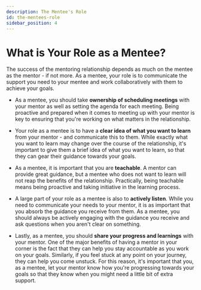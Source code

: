 ```yaml
---
description: The Mentee's Role
id: the-mentees-role
sidebar_position: 4
---
```


# What is Your Role as a Mentee?

The success of the mentoring relationship depends as much on the mentee as the mentor - if not more. As a mentee, your role is to communicate the support you need to your mentee and work collaboratively with them to achieve your goals. 

* As a mentee, you should take **ownership of scheduling meetings** with your mentor as well as setting the agenda for each meeting. Being proactive and prepared when it comes to meeting up with your mentor is key to ensuring that you're working on what matters in the relationship.

* Your role as a mentee is to have a **clear idea of what you want to learn** from your mentor - and communicate this to them. While exactly what you want to learn may change over the course of the relationship, it's important to give them a brief idea of what you want to learn, so that they can gear their guidance towards your goals. 

* As a mentee, it is important that you are **teachable**. A mentor can provide great guidance, but a mentee who does not want to learn will not reap the benefits of the relationship. Practically, being teachable means being proactive and taking initiative in the learning process. 

* A large part of your role as a mentee is also to **actively listen**. While you need to communicate your needs to your mentor, it is as important that you absorb the guidance you receive from them. As a mentee, you should always be actively engaging with the guidance you receive and ask questions when you aren't clear on something. 

* Lastly, as a mentee, you should **share your progress and learnings** with your mentor. One of the major benefits of having a mentor in your corner is the fact that they can help you stay accountable as you work on your goals. Similarly, if you feel stuck at any point on your journey, they can help you come unstuck. For this reason, it's important that you, as a mentee, let your mentor know how you're progressing towards your goals so that they know when you might need a little bit of extra support. 